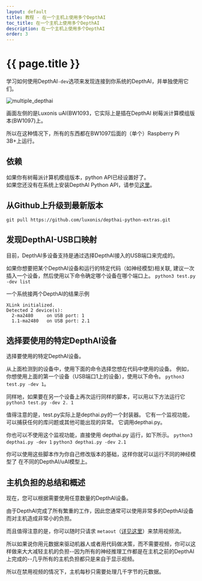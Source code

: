 ```yaml
---
layout: default
title: 教程 - 在一个主机上使用多个DepthAI
toc_title: 在一个主机上使用多个DepthAI
description: 在一个主机上使用多个DepthAI
order: 3
---
```


# {{ page.title }}

学习如何使用DepthAI`-dev`选项来发现连接到你系统的DepthAI，并单独使用它们。

![multiple_depthai](/images/tutorials/multiple_depthai/IMG_7721.jpg)

画面左侧的是Luxonis uAI(BW1093，它实际上是插在DepthAI 树莓派计算模组版本(BW1097)上。

所以在这种情况下，所有的东西都在BW1097后面的（单个）Raspberry Pi 3B+上运行。

## 依赖

如果你有树莓派计算机模组版本，python API已经设置好了。  
如果您还没有在系统上安装DepthAI Python API，请参见[这里](/api)。

## 从Github上升级到最新版本
`git pull https://github.com/luxonis/depthai-python-extras.git`

## 发现DepthAI-USB口映射
目前，DepthAI多设备支持是通过选择DepthAI接入的USB端口来完成的。

如果你想要把某个DepthAI设备和运行的特定代码（如神经模型)相关联, 建议一次插入一个设备，然后使用以下命令确定哪个设备在哪个端口上。
`python3 test.py -dev list`

一个系统接两个DepthAI的结果示例
```...
XLink initialized.
Detected 2 device(s):
  2-ma2480     on USB port: 1
  1.1-ma2480   on USB port: 2.1
```
## 选择要使用的特定DepthAI设备

选择要使用的特定DepthAI设备。

从上面检测到的设备中，使用下面的命令选择您想在代码中使用的设备。
例如，你想使用上面的第一个设备（USB端口1上的设备），使用以下命令。
`python3 test.py -dev 1`。

同样地，如果要在另一个设备上再次运行同样的脚本，可以用以下方法运行它
`python3 test.py -dev 2. 1`

值得注意的是，test.py实际上是depthai.py的一个封装器。 它有一个监视功能，可以捕获任何的库问题或其他可能出现的异常。 它调用depthai.py。

你也可以不使用这个监视功能，直接使用 depthai.py 运行，如下所示。
`python3 depthai.py -dev 1`
`python3 depthai.py -dev 2.1`

你可以使用这些脚本作为你自己修改版本的基础，这样你就可以运行不同的神经模型了 
在不同的DepthAI/uAI模型上。 

## 主机负担的总结和概述
现在，您可以根据需要使用任意数量的DepthAI设备。 

由于DepthAI完成了所有繁重的工作，因此您通常可以使用非常多的DepthAI设备而对主机造成非常小的负担。 

而且值得注意的是，你可以随时只请求 `metaout`（[详见这里](https://github.com/luxonis/depthai-python-extras/blob/232d1e7529e0278b75192d0870a969b6c0e2d1ae/depthai.py#L104)）来禁用视频流。

所以如果说你用元数据来驱动机器人或者用代码做决策，而不需要视频，你可以这样做来大大减轻主机的负担--因为所有的神经推理工作都是在主机之前的DepthAI上完成的--几乎所有的主机负担都只是来自于显示视频。

所以在禁用视频的情况下，主机每秒只需要处理几千字节的元数据。

